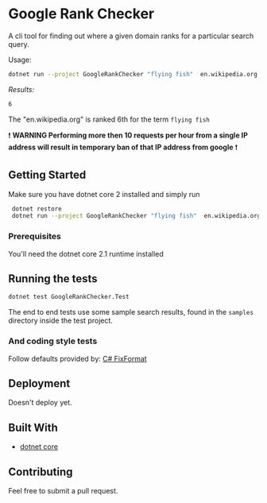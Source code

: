 # Google Rank Checker

A cli tool for finding out where a given domain ranks for a particular search query.

Usage:

```bash
dotnet run --project GoogleRankChecker "flying fish"  en.wikipedia.org
```

_Results:_

```bash
6
```

The "en.wikipedia.org" is ranked 6th for the term `flying fish`

:exclamation: **WARNING Performing more then 10 requests per hour from a single IP address will result in temporary ban of that IP address from google** :exclamation:

## Getting Started

Make sure you have dotnet core 2 installed and simply run

```bash
 dotnet restore
 dotnet run --project GoogleRankChecker "flying fish"  en.wikipedia.org
```

### Prerequisites

You'll need the dotnet core 2.1 runtime installed

## Running the tests

```bash
dotnet test GoogleRankChecker.Test
```

The end to end tests use some sample search results, found in the `samples` directory inside the test project.

### And coding style tests

Follow defaults provided by: [C# FixFormat](https://marketplace.visualstudio.com/items?itemName=Leopotam.csharpfixformat)

## Deployment

Doesn't deploy yet.

## Built With

- [dotnet core](https://www.microsoft.com/net)

## Contributing

Feel free to submit a pull request.

